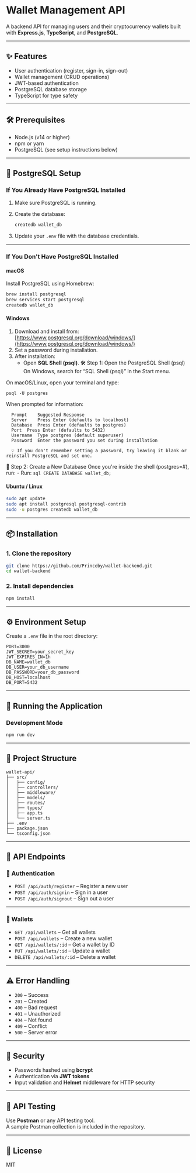 # Wallet Management API

A backend API for managing users and their cryptocurrency wallets built with **Express.js**, **TypeScript**, and **PostgreSQL**.

---

## ✨ Features

- User authentication (register, sign-in, sign-out)
- Wallet management (CRUD operations)
- JWT-based authentication
- PostgreSQL database storage
- TypeScript for type safety

---

## 🛠️ Prerequisites

- Node.js (v14 or higher)
- npm or yarn
- PostgreSQL (see setup instructions below)

---

## 🐘 PostgreSQL Setup

### If You Already Have PostgreSQL Installed

1. Make sure PostgreSQL is running.
2. Create the database:

    ```bash
    createdb wallet_db
    ```

3. Update your `.env` file with the database credentials.

---

### If You Don't Have PostgreSQL Installed

#### macOS

Install PostgreSQL using Homebrew:

```bash
brew install postgresql
brew services start postgresql
createdb wallet_db
```

#### Windows

1. Download and install from:  
   [https://www.postgresql.org/download/windows/](https://www.postgresql.org/download/windows/)
2. Set a password during installation.
3. After installation:
    - Open **SQL Shell (psql)**.
  🛠 Step 1: Open the PostgreSQL Shell (psql)
  On Windows, search for “SQL Shell (psql)” in the Start menu.

  On macOS/Linux, open your terminal and type:
  ```
  psql -U postgres
  ```
  When prompted for information:
```
  Prompt	Suggested Response
  Server	Press Enter (defaults to localhost)
  Database	Press Enter (defaults to postgres)
  Port	Press Enter (defaults to 5432)
  Username	Type postgres (default superuser)
  Password	Enter the password you set during installation

  💡 If you don't remember setting a password, try leaving it blank or reinstall PostgreSQL and set one.
  ```

🧱 Step 2: Create a New Database
Once you're inside the shell (postgres=#), run:
    - Run:
      ```sql
      CREATE DATABASE wallet_db;
      ```

#### Ubuntu / Linux

```bash
sudo apt update
sudo apt install postgresql postgresql-contrib
sudo -u postgres createdb wallet_db
```

---

## 📦 Installation

### 1. Clone the repository

```bash
git clone https://github.com/Princeby/wallet-backend.git
cd wallet-backend
```

### 2. Install dependencies

```bash
npm install
```

---

## ⚙️ Environment Setup

Create a `.env` file in the root directory:

```env
PORT=3000
JWT_SECRET=your_secret_key
JWT_EXPIRES_IN=1h
DB_NAME=wallet_db
DB_USER=your_db_username
DB_PASSWORD=your_db_password
DB_HOST=localhost
DB_PORT=5432
```

---

## 🚀 Running the Application

### Development Mode

```bash
npm run dev
```

---

## 📁 Project Structure

```
wallet-api/
├── src/
│   ├── config/
│   ├── controllers/
│   ├── middleware/
│   ├── models/
│   ├── routes/
│   ├── types/
│   ├── app.ts
│   └── server.ts
├── .env
├── package.json
└── tsconfig.json
```

---

## 📡 API Endpoints

### 🔐 Authentication

- `POST /api/auth/register` – Register a new user  
- `POST /api/auth/signin` – Sign in a user  
- `POST /api/auth/signout` – Sign out a user

---

### 👛 Wallets

- `GET /api/wallets` – Get all wallets  
- `POST /api/wallets` – Create a new wallet  
- `GET /api/wallets/:id` – Get a wallet by ID  
- `PUT /api/wallets/:id` – Update a wallet  
- `DELETE /api/wallets/:id` – Delete a wallet

---

## ⚠️ Error Handling

- `200` – Success  
- `201` – Created  
- `400` – Bad request  
- `401` – Unauthorized  
- `404` – Not found  
- `409` – Conflict  
- `500` – Server error  

---

## 🔐 Security

- Passwords hashed using **bcrypt**
- Authentication via **JWT tokens**
- Input validation and **Helmet** middleware for HTTP security

---

## 🧪 API Testing

Use **Postman** or any API testing tool.  
A sample Postman collection is included in the repository.

---

## 📄 License

MIT